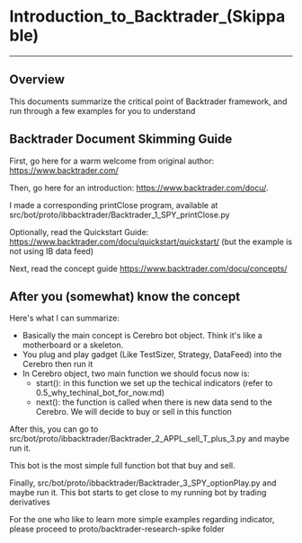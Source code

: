 # Introduction_to_Backtrader_(Skippable)

--- 
## Overview
This documents summarize the critical point of Backtrader framework, and run through a few examples for you to understand


## Backtrader Document Skimming Guide
First, go here for a warm welcome from original author: https://www.backtrader.com/

Then, go here for an introduction: https://www.backtrader.com/docu/. 

I made a corresponding printClose program, available at src/bot/proto/ibbacktrader/Backtrader_1_SPY_printClose.py

Optionally, read the Quickstart Guide: https://www.backtrader.com/docu/quickstart/quickstart/ (but the example is not using IB data feed)

Next, read the concept guide https://www.backtrader.com/docu/concepts/

## After you (somewhat) know the concept
Here's what I can summarize:
* Basically the main concept is Cerebro bot object. Think it's like a motherboard or a skeleton.
* You plug and play gadget (Like TestSizer, Strategy, DataFeed) into the Cerebro then run it
* In Cerebro object, two main function we should focus now is:
  * start(): in this function we set up the techical indicators (refer to 0.5_why_techinal_bot_for_now.md)
  * next(): the function is called when there is new data send to the Cerebro. We will decide to buy or sell in this function
  
After this, you can go to src/bot/proto/ibbacktrader/Backtrader_2_APPL_sell_T_plus_3.py and maybe run it.

This bot is the most simple full function bot that buy and sell.

Finally, src/bot/proto/ibbacktrader/Backtrader_3_SPY_optionPlay.py and maybe run it. This bot starts to get close to my running bot by trading derivatives

For the one who like to learn more simple examples regarding indicator, please proceed to proto/backtrader-research-spike folder


